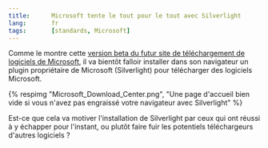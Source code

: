 ```yaml
---
title:      Microsoft tente le tout pour le tout avec Silverlight
lang:       fr
tags:       [standards, Microsoft]
---
```


Comme le montre cette [version beta du futur site de téléchargement de logiciels de Microsoft](http://preview.microsoft.com/downloads/), il va bientôt falloir installer dans son navigateur un plugin propriétaire de Microsoft (Silverlight) pour télécharger des logiciels Microsoft.

{% respimg "Microsoft_Download_Center.png", "Une page d'accueil bien vide si vous n'avez pas engraissé votre navigateur avec Silverlight" %}

Est-ce que cela va motiver l'installation de Silverlight par ceux qui ont réussi à y échapper pour l'instant, ou plutôt faire fuir les potentiels téléchargeurs d'autres logiciels ?

